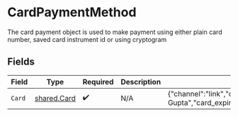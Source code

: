 # CardPaymentMethod

The card payment object is used to make payment using either plain card number, saved card instrument id or using cryptogram 


## Fields

| Field                                                                                                                                              | Type                                                                                                                                               | Required                                                                                                                                           | Description                                                                                                                                        | Example                                                                                                                                            |
| -------------------------------------------------------------------------------------------------------------------------------------------------- | -------------------------------------------------------------------------------------------------------------------------------------------------- | -------------------------------------------------------------------------------------------------------------------------------------------------- | -------------------------------------------------------------------------------------------------------------------------------------------------- | -------------------------------------------------------------------------------------------------------------------------------------------------- |
| `Card`                                                                                                                                             | [shared.Card](../../../pkg/models/shared/card.md)                                                                                                  | :heavy_check_mark:                                                                                                                                 | N/A                                                                                                                                                | {"channel":"link","card_number":"4111111111111111","card_holder_name":"Tushar Gupta","card_expiry_mm":"06","card_expiry_yy":"22","card_cvv":"900"} |